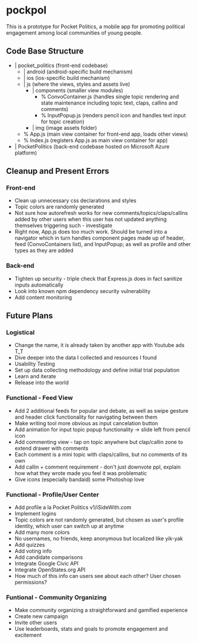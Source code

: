 # pockpol

This is a prototype for Pocket Politics, a mobile app for promoting political engagement among local communities of young people.

Code Base Structure
-------------------
- | pocket_politics (front-end codebase)
    - | android (android-specific build mechanism)
    - | ios (ios-specific build mechanism)
    - | js (where the views, styles and assets live)
        - | components (smaller view modules)
            - % ConvoContainer.js (handles single topic rendering and state maintenance including topic text, claps, callins and comments)
            - % InputPopup.js (renders pencil icon and handles text input for topic creation)
        - | img (image assets folder)
    - % App.js (main view container for front-end app, loads other views)
    - % Index.js (registers App.js as main view container for app)
- | PocketPolitics (back-end codebase hosted on Microsoft Azure platform)


Cleanup and Present Errors
--------------------------
### Front-end
- Clean up unnecessary css declarations and styles
- Topic colors are randomly generated
- Not sure how autorefresh works for new comments/topics/claps/callins added by other users when this user has not updated anything themselves triggering such - investigate
- Right now, App.js does too much work. Should be turned into a navigator which in turn handles component pages made up of header, feed (ConvoContainers list), and InputPopup; as well as profile and other types as they are added

### Back-end
- Tighten up security - triple check that Express.js does in fact sanitize inputs automatically
- Look into known npm dependency security vulnerability
- Add content monitoring

Future Plans
------------
### Logistical
- Change the name, it is already taken by another app with Youtube ads T_T
- Dive deeper into the data I collected and resources I found
- Usability Testing
- Set up data collecting methodology and define initial trial population
- Learn and iterate
- Release into the world

### Functional - Feed View
- Add 2 additional feeds for popular and debate, as well as swipe gesture and header click functionality for navigating between them
- Make writing tool more obvious as input cancelation button
- Add animation for input topic popup functionality -> slide left from pencil icon
- Add commenting view - tap on topic anywhere but clap/callin zone to extend drawer with comments
- Each comment is a mini topic with claps/callins, but no comments of its own
- Add callin + comment requirement - don't just downvote ppl, explain how what they wrote made you feel it was problematic
- Give icons (especially bandaid) some Photoshop love

### Functional - Profile/User Center
- Add profile a la Pocket Politics v1/iSideWith.com
- Implement logins
- Topic colors are not randomly generated, but chosen as user's profile identity, which user can switch up at anytime
- Add many more colors
- No usernames, no friends, keep anonymous but localized like yik-yak
- Add quizzes
- Add voting info
- Add candidate comparisons
- Integrate Google Civic API
- Integrate OpenStates.org API
- How much of this info can users see about each other? User chosen permissions?

### Funtional - Community Organizing
- Make community organizing a straightforward and gamified experience
- Create new campaign
- Invite other users
- Use leaderboards, stats and goals to promote engagement and excitement




